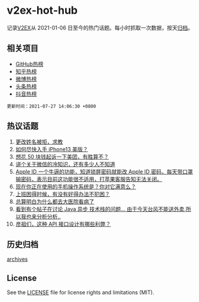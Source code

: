 # v2ex-hot-hub

 记录[V2EX](https://www.v2ex.com/)从 2021-01-06 日至今的热门话题。每小时抓取一次数据，按天[归档](archives)。
 
 ## 相关项目

- [GitHub热榜](https://github.com/lonnyzhang423/github-hot-hub)
- [知乎热榜](https://github.com/lonnyzhang423/zhihu-hot-hub)
- [微博热榜](https://github.com/lonnyzhang423/weibo-hot-hub)
- [头条热榜](https://github.com/lonnyzhang423/toutiao-hot-hub)
- [抖音热榜](https://github.com/lonnyzhang423/douyin-hot-hub)


 `更新时间：2021-07-27 14:06:30 +0800`

## 热议话题

1. [更改姓名被拒，求教](https://www.v2ex.com/t/791892)
1. [如何尽快入手 iPhone13 美版？](https://www.v2ex.com/t/791835)
1. [想花 50 块钱起诉一下美团，有胜算不？](https://www.v2ex.com/t/791878)
1. [讲个关于微信的冷知识，还有多少人不知道](https://www.v2ex.com/t/791824)
1. [Apple ID 一个牛逼的功能，知道锁屏密码就能改 Apple ID 密码，每天带口罩输密码，表示目前这功能很不适用，打苹果客服告知无法关闭。](https://www.v2ex.com/t/792015)
1. [现在你正在使用的手机操作系统是？你对它满意么？](https://www.v2ex.com/t/791910)
1. [上班困得时候，有没有好得办法不犯困？](https://www.v2ex.com/t/791982)
1. [总算明白为什么都去大医院看病了](https://www.v2ex.com/t/791976)
1. [看到有个帖子在讨论 Java 异步 技术栈的问题... 由于今天台风不能送外卖,所以我也来分析分析..](https://www.v2ex.com/t/791856)
1. [彦祖们，这种 API 接口设计有哪些利弊？](https://www.v2ex.com/t/791983)

## 历史归档

[archives](archives)

## License

See the [LICENSE](LICENSE) file for license rights and limitations (MIT).
